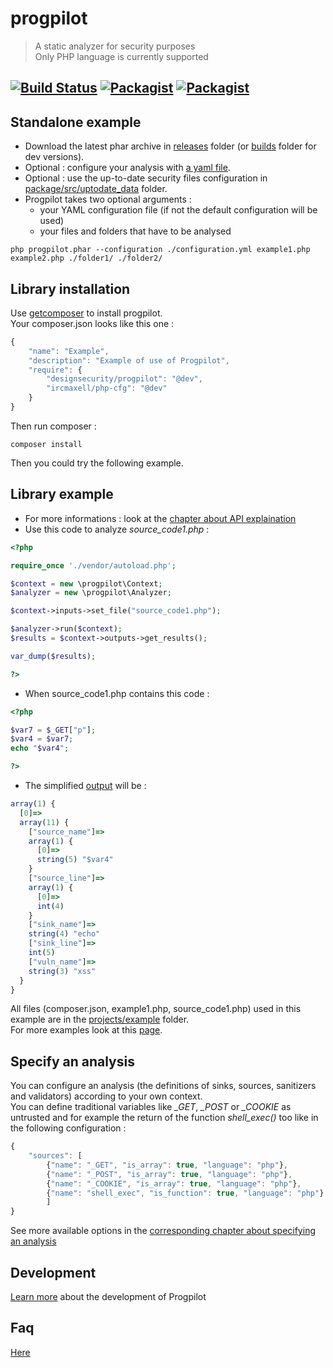 # progpilot
> A static analyzer for security purposes  
> Only PHP language is currently supported

[![Build Status](https://travis-ci.org/designsecurity/progpilot.svg?branch=master)](https://travis-ci.org/designsecurity/progpilot) [![Packagist](https://img.shields.io/packagist/v/designsecurity/progpilot.svg)](https://packagist.org/packages/designsecurity/progpilot) [![Packagist](https://img.shields.io/packagist/l/designsecurity/progpilot.svg)](LICENSE)
---
## Standalone example
- Download the latest phar archive in [releases](https://github.com/designsecurity/progpilot/releases) folder (or [builds](./builds/) folder for dev versions).
- Optional : configure your analysis with [a yaml file](./projects/example_config/configuration.yml).
- Optional : use the up-to-date security files configuration in [package/src/uptodate_data](./package/src/uptodate_data) folder.
- Progpilot takes two optional arguments :
  - your YAML configuration file (if not the default configuration will be used)
  - your files and folders that have to be analysed

```shell
php progpilot.phar --configuration ./configuration.yml example1.php example2.php ./folder1/ ./folder2/
```

## Library installation
Use [getcomposer](https://getcomposer.org/) to install progpilot.  
Your composer.json looks like this one :
```javascript
{
    "name": "Example",
    "description": "Example of use of Progpilot",
    "require": {
        "designsecurity/progpilot": "@dev",
        "ircmaxell/php-cfg": "@dev"
    }
} 
```
Then run composer :
```shell
composer install
```
Then you could try the following example.

## Library example
- For more informations : look at the [chapter about API explaination](./doc/API.md)
- Use this code to analyze *source_code1.php* :
```php
<?php

require_once './vendor/autoload.php';

$context = new \progpilot\Context;
$analyzer = new \progpilot\Analyzer;

$context->inputs->set_file("source_code1.php");

$analyzer->run($context);
$results = $context->outputs->get_results();

var_dump($results);

?>
```
- When source_code1.php contains this code :
```php
<?php

$var7 = $_GET["p"];
$var4 = $var7;
echo "$var4";

?>	
```
- The simplified [output](./doc/OUTPUT.md) will be :
```javascript
array(1) {
  [0]=>
  array(11) {
    ["source_name"]=>
    array(1) {
      [0]=>
      string(5) "$var4"
    }
    ["source_line"]=>
    array(1) {
      [0]=>
      int(4)
    }
    ["sink_name"]=>
    string(4) "echo"
    ["sink_line"]=>
    int(5)
    ["vuln_name"]=>
    string(3) "xss"
  }
}
```
All files (composer.json, example1.php, source_code1.php) used in this example are in the [projects/example](./projects/example) folder.  
For more examples look at this [page](./doc/EXAMPLES.md).

## Specify an analysis
You can configure an analysis (the definitions of sinks, sources, sanitizers and validators) according to your own context.  
You can define traditional variables like *_GET*, *_POST* or *_COOKIE* as untrusted and for example the return of the function *shell_exec()* too like in the following configuration :
```javascript
{
    "sources": [
        {"name": "_GET", "is_array": true, "language": "php"},
        {"name": "_POST", "is_array": true, "language": "php"},
        {"name": "_COOKIE", "is_array": true, "language": "php"},
        {"name": "shell_exec", "is_function": true, "language": "php"}
		]
}
```
See more available options in the [corresponding chapter about specifying an analysis](./doc/SPECIFY_ANALYSIS.md)

## Development
[Learn more](./doc/DEV.md) about the development of Progpilot

## Faq
[Here](./doc/FAQ.md)
